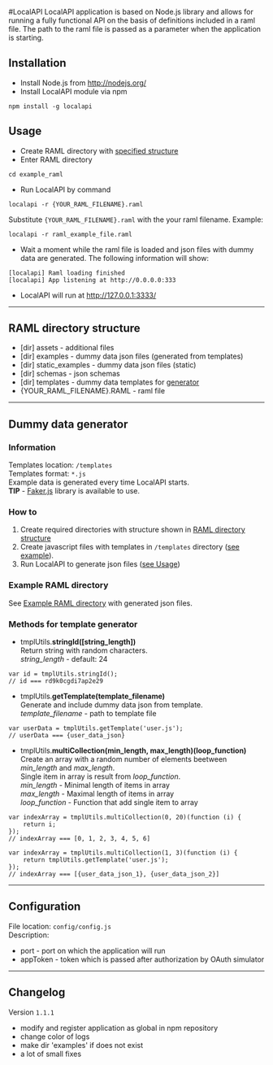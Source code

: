 #LocalAPI
LocalAPI application is based on Node.js library and allows for running a fully functional API on the basis of definitions included in a raml file.
The path to the raml file is passed as a parameter when the application is starting.
<!---
LocalAPI also allows for simulating the basic functionality of the OAuth library.
--->

## Installation
- Install Node.js from http://nodejs.org/
- Install LocalAPI module via npm
```
npm install -g localapi
```

## Usage
- Create RAML directory with [specified structure](#raml-directory-structure)
- Enter RAML directory
```
cd example_raml
```
- Run LocalAPI by command
```
localapi -r {YOUR_RAML_FILENAME}.raml
```
Substitute `{YOUR_RAML_FILENAME}.raml` with the your raml filename. Example:
```
localapi -r raml_example_file.raml
```
- Wait a moment while the raml file is loaded and json files with dummy data are generated. The following information will show:
```
[localapi] Raml loading finished
[localapi] App listening at http://0.0.0.0:333
```
- LocalAPI will run at http://127.0.0.1:3333/
---
## RAML directory structure
- [dir] assets - additional files
- [dir] examples - dummy data json files (generated from templates)
- [dir] static_examples - dummy data json files (static)
- [dir] schemas - json schemas
- [dir] templates - dummy data templates for [generator](#dummy-data-generator)
- {YOUR_RAML_FILENAME}.RAML - raml file
---
## Dummy data generator

### Information
Templates location: `/templates`<br />
Templates format: `*.js`<br />
Example data is generated every time LocalAPI starts.<br />
**TIP** - [Faker.js](https://github.com/marak/Faker.js/) library is available to use.

### How to
1. Create required directories with structure shown in [RAML directory structure](#raml-directory-structure)
2. Create javascript files with templates in `/templates` directory ([see example](#example)).
3. Run LocalAPI to generate json files ([see Usage](#usage))

### Example RAML directory
See [Example RAML directory](example_raml) with generated json files.

### Methods for template generator
- tmplUtils.**stringId([string_length])**<br>
Return string with random characters.<br>
*string_length* - default: 24
```
var id = tmplUtils.stringId();
// id === rd9k0cgdi7ap2e29
```
- tmplUtils.**getTemplate(template_filename)**<br>
Generate and include dummy data json from template.<br>
*template_filename* - path to template file
```
var userData = tmplUtils.getTemplate('user.js');
// userData === {user_data_json}
```
- tmplUtils.**multiCollection(min_length, max_length)(loop_function)**<br>
Create an array with a random number of elements beetween *min_length* and *max_length*.<br>
Single item in array is result from *loop_function*. <br>
*min_length* - Minimal length of items in array<br>
*max_length* - Maximal length of items in array<br>
*loop_function* - Function that add single item to array
```
var indexArray = tmplUtils.multiCollection(0, 20)(function (i) {
    return i;
});
// indexArray === [0, 1, 2, 3, 4, 5, 6]
```
```
var indexArray = tmplUtils.multiCollection(1, 3)(function (i) {
    return tmplUtils.getTemplate('user.js');
});
// indexArray === [{user_data_json_1}, {user_data_json_2}]
```
---
## Configuration
File location: `config/config.js`<br />
Description:
- port - port on which the application will run
- appToken - token which is passed after authorization by OAuth simulator
---
## Changelog
Version `1.1.1`
- modify and register application as global in npm repository
- change color of logs
- make dir 'examples' if does not exist
- a lot of small fixes
